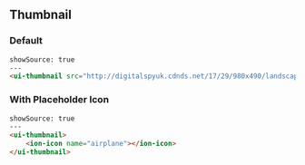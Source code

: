 ## Thumbnail


### Default
```html
showSource: true
---
<ui-thumbnail src="http://digitalspyuk.cdnds.net/17/29/980x490/landscape-1500370357-1.jpg"></ui-thumbnail>
```

### With Placeholder Icon
```html
showSource: true
---
<ui-thumbnail>
    <ion-icon name="airplane"></ion-icon>
</ui-thumbnail>
```
